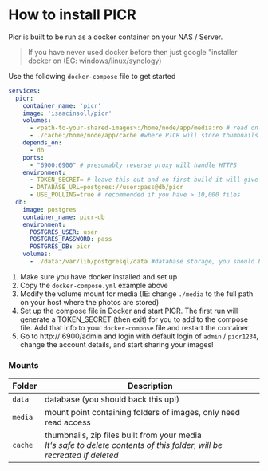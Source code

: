 # How to install PICR
Picr is built to be run as a docker container on your NAS / Server.
> If you have never used docker before then just google "installer docker on <type-of-server> (EG: windows/linux/synology)

Use the following `docker-compose` file to get started
```yaml
services:
  picr:
    container_name: 'picr'
    image: 'isaacinsoll/picr'
    volumes:
      - <path-to-your-shared-images>:/home/node/app/media:ro # read only access to your 'files i give to clients' folder
      - ./cache:/home/node/app/cache #where PICR will store thumbnails it generates, no need to back it up
    depends_on:
      - db
    ports:
      - "6900:6900" # presumably reverse proxy will handle HTTPS
    environment:
      - TOKEN_SECRET= # leave this out and on first build it will give you a very secret random string to put in here
      - DATABASE_URL=postgres://user:pass@db/picr
      - USE_POLLING=true # recommended if you have > 10,000 files
  db:
    image: postgres
    container_name: picr-db
    environment:
      POSTGRES_USER: user
      POSTGRES_PASSWORD: pass
      POSTGRES_DB: picr
    volumes:
      - ./data:/var/lib/postgresql/data #database storage, you should back this up
```
1. Make sure you have docker installed and set up
2. Copy the `docker-compose.yml` example above
3. Modify the volume mount for media (IE: change `./media` to the full path on your host where the photos are stored)
4. Set up the compose file in Docker and start PICR. The first run will generate a TOKEN_SECRET (then exit) for you to add to the compose file. Add that info to your `docker-compose` file and restart the container
5. Go to http://<ip-address>:6900/admin and login with default login of `admin` / `picr1234`, change the account details, and start sharing your images!


### Mounts

| Folder | Description                                                                                                                   |
|--------|-------------------------------------------------------------------------------------------------------------------------------|
| `data`   | database (you should back this up!)                                                                                           |
| `media`  | mount point containing folders of images, only need read access                                                               |
| `cache`  | thumbnails, zip files built from your media <br />_It's safe to delete contents of this folder, will be recreated if deleted_ |
